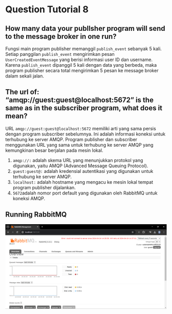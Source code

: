 # Question Tutorial 8

## How many data your publlsher program will send to the message broker in one run?
Fungsi main program publisher memanggil `publish_event` sebanyak 5 kali. Setiap panggilan `publish_event` mengirimkan pesan `UserCreatedEventMessage` yang berisi informasi user ID dan username. Karena `publish_event` dipanggil 5 kali dengan data yang berbeda, maka program publisher secara total mengirimkan 5 pesan ke message broker dalam sekali jalan.

## The url of: “amqp://guest:guest@localhost:5672” is the same as in the subscriber program, what does it mean?
URL `amqp://guest:guest@localhost:5672` memiliki arti yang sama persis dengan program subscriber sebelumnya. Ini adalah informasi koneksi untuk terhubung ke server AMQP. Program publisher dan subscriber menggunakan URL yang sama untuk terhubung ke server AMQP yang kemungkinan besar berjalan pada mesin lokal.

1. `amqp://:` adalah skema URL yang menunjukkan protokol yang digunakan, yaitu AMQP (Advanced Message Queuing Protocol).
2. `guest:guest@:` adalah kredensial autentikasi yang digunakan untuk terhubung ke server AMQP.
3. `localhost:` adalah hostname yang mengacu ke mesin lokal tempat program publisher dijalankan.
4. `5672`adalah nomor port default yang digunakan oleh RabbitMQ untuk koneksi AMQP.

## Running RabbitMQ
![Running RabbitMQ](image.png)